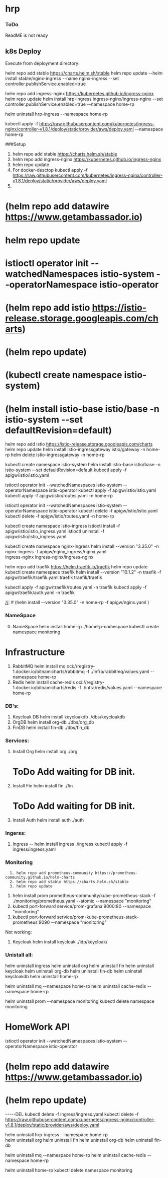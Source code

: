 # hrp
### ToDo
ReadME is not ready


## k8s Deploy
Execute from deployment directory:


helm repo add stable https://charts.helm.sh/stable
helm repo update 
--helm install stable/nginx-ingress --name nginx-ingress --set controller.publishService.enabled=true


helm repo add ingress-nginx https://kubernetes.github.io/ingress-nginx
helm repo update
helm install hrp-ingress ingress-nginx/ingress-nginx --set controller.publishService.enabled=true --namespace home-rp

helm uninstall hrp-ingress --namespace home-rp     

kubectl apply -f https://raw.githubusercontent.com/kubernetes/ingress-nginx/controller-v1.8.1/deploy/static/provider/aws/deploy.yaml --namespace home-rp

###Setup
1. helm repo add stable https://charts.helm.sh/stable
2. helm repo add ingress-nginx https://kubernetes.github.io/ingress-nginx
3. helm repo update
4. For docker-desctop 
kubectl apply -f https://raw.githubusercontent.com/kubernetes/ingress-nginx/controller-v1.8.1/deploy/static/provider/aws/deploy.yaml
5. 

# (helm repo add datawire https://www.getambassador.io)
# helm repo update


# istioctl operator init --watchedNamespaces istio-system --operatorNamespace istio-operator

# (helm repo add istio https://istio-release.storage.googleapis.com/charts)

# (helm repo update)

# (kubectl create namespace istio-system)

# (helm install istio-base istio/base -n istio-system --set defaultRevision=default)


helm repo add istio https://istio-release.storage.googleapis.com/charts
helm repo update
helm install istio-ingressgateway istio/gateway -n home-rp
helm delete istio-ingressgateway -n home-rp


kubectl create namespace istio-system
helm install istio-base istio/base -n istio-system --set defaultRevision=default
kubectl apply -f apigw/istio/istio.yaml



istioctl operator init --watchedNamespaces istio-system --operatorNamespace istio-operator
kubectl apply -f apigw/istio/istio.yaml
kubectl apply -f apigw/istio/routes.yaml -n home-rp


istioctl operator init --watchedNamespaces istio-system --operatorNamespace istio-operator
kubectl delete -f apigw/istio/istio.yaml
kubectl delete -f apigw/istio/routes.yaml -n home-rp



kubectl create namespace istio-ingress 
istioctl install -f apigw/istio/istio_ingress.yaml
istioctl uninstall -f apigw/istio/istio_ingress.yaml



kubectl create namespace nginx-ingress
helm install --version "3.35.0" -n nginx-ingress -f apigw/nginx_ingress/nginx.yaml \
ingress-nginx ingress-nginx/ingress-nginx



helm repo add traefik https://helm.traefik.io/traefik
helm repo update
kubectl create namespace traefik
helm install --version "10.1.2" -n traefik -f apigw/traefik/traefik.yaml traefik traefik/traefik

kubectl apply -f apigw/traefik/routes.yaml -n traefik
kubectl apply -f apigw/traefik/auth.yaml  -n traefik




[//]: # (kubectl create namespace istio-ingress)

[//]: # (helm install istio-ingressgateway istio/gateway -n istio-ingress)

[//]: # (k apply -f apigw/istio.yaml)

[//]: # ()
[//]: # (helm repo add ingress-nginx https://kubernetes.github.io/ingress-nginx)

[//]: # (helm repo update)

[//]: # ()
[//]: # (helm install --version "3.35.0" -n home-rp -f apigw/nginx.yaml \)

[//]: # (ingress-nginx ingress-nginx/ingress-nginx)




### NameSpace
0. NameSpace
   helm install home-rp ./homerp-namespace
   kubectl create namespace monitoring 

# Infrastructure
1. RabbitMQ 
   helm install mq oci://registry-1.docker.io/bitnamicharts/rabbitmq -f ./infra/rabbitmq/values.yaml --namespace home-rp
2. Redis
   helm install cache-redis oci://registry-1.docker.io/bitnamicharts/redis  -f ./infra/redis/values.yaml --namespace home-rp


### DB's:
1. Keycloak DB 
   helm install keycloakdb ./dbs/keycloakdb
2. OrgDB
   helm install org-db ./dbs/org_db
3. FinDB 
   helm install fin-db ./dbs/fin_db
   

### Services:
1. Install Org 
   helm install org ./org
   # ToDo Add waiting for DB init.
2. Install Fin 
   helm install fin ./fin
   # ToDo Add waiting for DB init.
3. Install Auth 
   helm install auth ./auth

### Ingerss:
1. Ingress
--   helm install ingress ./ingress
kubectl apply -f ingress/ingress.yaml

### Monitoring
      1. helm repo add prometheus-community https://prometheus-community.github.io/helm-charts
      2. helm repo add stable https://charts.helm.sh/stable
      3. helm repo update

   1. helm install prom prometheus-community/kube-prometheus-stack -f ./monitoring/prometheus.yaml --atomic --namespace "monitoring"
   2. kubectl port-forward service/prom-grafana 9000:80 --namespace "monitoring"
   3. kubectl port-forward service/prom-kube-prometheus-stack-prometheus 9090  --namespace "monitoring"



Not working:
1. Keycloak 
   helm install keycloak ./idp/keycloak/




### Unistall all:   
   helm uninstall ingress
   helm uninstall org
   helm uninstall fin
   helm uninstall keycloak
   helm uninstall org-db
   helm uninstall fin-db 
   helm uninstall keycloakdb
   helm uninstall home-rp

   helm uninstall mq   --namespace home-rp
   helm uninstall cache-redis --namespace home-rp

   helm uninstall prom --namespace monitoring
   kubectl delete namespace monitoring





# HomeWork API

istioctl operator init --watchedNamespaces istio-system --operatorNamespace istio-operator


# (helm repo add datawire https://www.getambassador.io)
# (helm repo update)





-----DEL
kubectl delete -f ingress/ingress.yaml
kubectl delete  -f https://raw.githubusercontent.com/kubernetes/ingress-nginx/controller-v1.8.1/deploy/static/provider/aws/deploy.yaml    

helm uninstall hrp-ingress --namespace home-rp   
helm uninstall org
helm uninstall fin
helm uninstall org-db
helm uninstall fin-db

helm uninstall mq   --namespace home-rp
helm uninstall cache-redis --namespace home-rp

helm uninstall home-rp
kubectl delete namespace monitoring